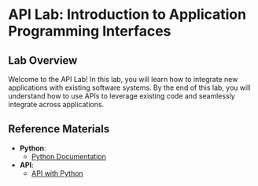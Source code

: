 # API Lab: Introduction to Application Programming Interfaces

## Lab Overview
Welcome to the API Lab! In this lab, you will learn how to integrate new applications with existing software systems. By the end of this lab, you will understand how to use APIs to leverage existing code and seamlessly integrate across applications. 

## Reference Materials
- **Python**:
  * [Python Documentation](https://docs.python.org/3/)
- **API**:
  * [API with Python](https://www.dataquest.io/blog/python-api-tutorial/)
